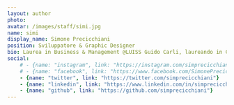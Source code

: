 ```yaml
---
layout: author
photo: 
avatar: /images/staff/simi.jpg
name: simi
display_name: Simone Precicchiani
position: Sviluppatore & Graphic Designer
bio: Laurea in Business & Management @LUISS Guido Carli, laureando in Corporate Finance. Appassionato di programmazione e creatore di contenuti digitali.
social:
    # - {name: "instagram", link: "https://instagram.com/simprecicchiani"}
    # - {name: "facebook", link: "https://www.facebook.com/SimonePrecicchiani"}
    - {name: "twitter", link: "https://twitter.com/simprecicchiani"}
    - {name: "linkedin", link: "https://www.linkedin.com/in/simprecicchiani"}
    - {name: "github", link: "https://github.com/simprecicchiani"}
---
```

